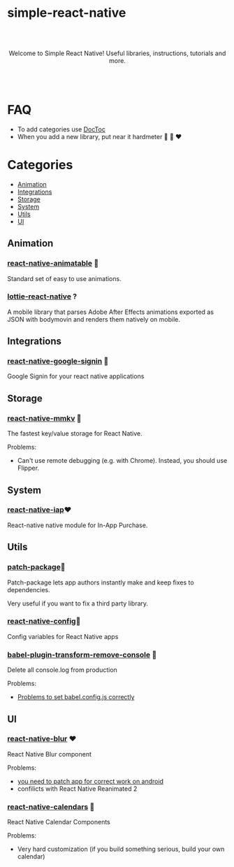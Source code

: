 # simple-react-native
<br/>
<br/>
<p align="center">
Welcome to Simple React Native! Useful libraries, instructions, tutorials and more.
</p>
<br/>
<br/>

# FAQ
 - To add categories use [DocToc](https://github.com/thlorenz/doctoc)
 - When you add a new library, put near it hardmeter 💚 💛 ❤

# Categories
<!-- START doctoc generated TOC please keep comment here to allow auto update -->
<!-- DON'T EDIT THIS SECTION, INSTEAD RE-RUN doctoc TO UPDATE -->

- [Animation](#animation)
- [Integrations](#integrations)
- [Storage](#storage)
- [System](#system)
- [Utils](#utils)
- [UI](#ui)

<!-- END doctoc generated TOC please keep comment here to allow auto update -->

## Animation

### [react-native-animatable](https://github.com/oblador/react-native-animatable) 💚

Standard set of easy to use animations.

### [lottie-react-native](https://github.com/airbnb/lottie-react-native) ? 

A mobile library that parses Adobe After Effects animations exported as JSON with bodymovin and renders them natively on mobile.
## Integrations
### [react-native-google-signin](https://github.com/apptailor/react-native-google-signin) 💛

Google Signin for your react native applications

## Storage
### [react-native-mmkv](https://github.com/mrousavy/react-native-mmkv) 💛

The fastest key/value storage for React Native.

Problems: 
-  Can't use remote debugging (e.g. with Chrome). Instead, you should use Flipper.

## System

### [react-native-iap](https://react-native-iap.dooboolab.com/docs/intro)❤

React-native native module for In-App Purchase.

## Utils

### [patch-package](https://github.com/ds300/patch-package)💚

Patch-package lets app authors instantly make and keep fixes to dependencies.

Very useful if you want to fix a third party library.

### [react-native-config](https://github.com/luggit/react-native-config)💚 

Config variables for React Native apps

### [babel-plugin-transform-remove-console](https://babeljs.io/docs/en/babel-plugin-transform-remove-console/) 💛

Delete all console.log from production

Problems: 
- [Problems to set babel.config.js correctly](https://stackoverflow.com/questions/57692298/react-native-0-60-3-babel-plugin-transform-remove-console-not-working)

## UI
### [react-native-blur](https://github.com/Kureev/react-native-blur) ❤

React Native Blur component

Problems: 
- [you need to patch app for correct work on android](https://github.com/Kureev/react-native-blur/pull/411#issuecomment-818396825)
- confilicts with React Native Reanimated 2

 ### [react-native-calendars](https://github.com/wix/react-native-calendars) 💛
 
 React Native Calendar Components

 Problems: 
- Very hard customization (if you build something serious, build your own calendar)
